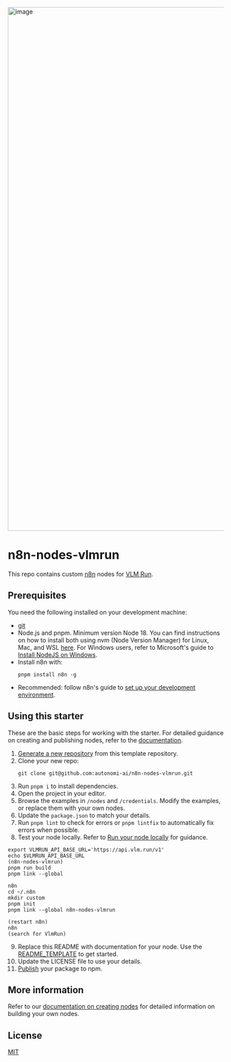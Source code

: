 <img width="1220" alt="image" src="https://github.com/user-attachments/assets/248dd464-066c-4d52-b937-12561fc6f98d">

# n8n-nodes-vlmrun

This repo contains custom [n8n](n8n.io) nodes for [VLM Run](https://vlm.run).

## Prerequisites

You need the following installed on your development machine:

- [git](https://git-scm.com/downloads)
- Node.js and pnpm. Minimum version Node 18. You can find instructions on how to install both using nvm (Node Version Manager) for Linux, Mac, and WSL [here](https://github.com/nvm-sh/nvm). For Windows users, refer to Microsoft's guide to [Install NodeJS on Windows](https://docs.microsoft.com/en-us/windows/dev-environment/javascript/nodejs-on-windows).
- Install n8n with:
  ```
  pnpm install n8n -g
  ```
- Recommended: follow n8n's guide to [set up your development environment](https://docs.n8n.io/integrations/creating-nodes/build/node-development-environment/).

## Using this starter

These are the basic steps for working with the starter. For detailed guidance on creating and publishing nodes, refer to the [documentation](https://docs.n8n.io/integrations/creating-nodes/).

1. [Generate a new repository](https://github.com/n8n-io/n8n-nodes-starter/generate) from this template repository.
2. Clone your new repo:
   ```
   git clone git@github.com:autonomi-ai/n8n-nodes-vlmrun.git
   ```
3. Run `pnpm i` to install dependencies.
4. Open the project in your editor.
5. Browse the examples in `/nodes` and `/credentials`. Modify the examples, or replace them with your own nodes.
6. Update the `package.json` to match your details.
7. Run `pnpm lint` to check for errors or `pnpm lintfix` to automatically fix errors when possible.
8. Test your node locally. Refer to [Run your node locally](https://docs.n8n.io/integrations/creating-nodes/test/run-node-locally/) for guidance.

```
export VLMRUN_API_BASE_URL='https://api.vlm.run/v1'
echo $VLMRUN_API_BASE_URL
(n8n-nodes-vlmrun)
pnpm run build
pnpm link --global

n8n
cd ~/.n8n
mkdir custom
pnpm init
pnpm link --global n8n-nodes-vlmrun

(restart n8n)
n8n
(search for VlmRun)
```

9. Replace this README with documentation for your node. Use the [README_TEMPLATE](README_TEMPLATE.md) to get started.
10. Update the LICENSE file to use your details.
11. [Publish](https://docs.npmjs.com/packages-and-modules/contributing-packages-to-the-registry) your package to npm.

## More information

Refer to our [documentation on creating nodes](https://docs.n8n.io/integrations/creating-nodes/) for detailed information on building your own nodes.

## License

[MIT](https://github.com/n8n-io/n8n-nodes-starter/blob/master/LICENSE.md)
